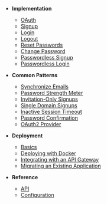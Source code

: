 * **Implementation**
  * [OAuth](guide-implementing_oauth.md)
  * [Signup](guide-implementing_signup.md)
  * [Login](guide-implementing_login.md)
  * [Logout](guide-implementing_logout.md)
  * [Reset Passwords](guide-implementing_forgotten_passwords.md)
  * [Change Password](guide-implementing_change_password.md)
  * [Passwordless Signup](guide-implementing_passwordless_signup.md)
  * [Passwordless Login](guide-implementing_passwordless_logins.md)

* **Common Patterns**
  * [Synchronize Emails](guide-synchronize_emails.md)
  * [Password Strength Meter](guide-displaying_a_password_strength_meter.md)
  * [Invitation-Only Signups](guide-restrict_signups_by_invitation.md)
  * [Single Domain Signups](guide-restrict_signups_by_domain.md)
  * [Inactive Session Timeout](guide-make_sessions_timeout_from_inactivity.md)
  * [Password Confirmation](guide-confirm-password.md)
  * [OAuth2 Provider](guide-integrating_oauth2_provider.md)

* **Deployment**
  * [Basics](guide-deployment.md)
  * [Deploying with Docker](guide-deploying_with_docker.md)
  * [Integrating with an API Gateway](guide-integrating_authn_with_an_api_gateway.md)
  * [Migrating an Existing Application](guide-migrating_an_existing_application.md)

* **Reference**
  * [API](api.md)
  * [Configuration](config.md)
